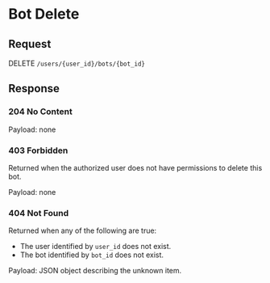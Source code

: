 # Bot Delete

## Request
DELETE `/users/{user_id}/bots/{bot_id}`

## Response
### 204 No Content
Payload: none

### 403 Forbidden
Returned when the authorized user does not have permissions to delete this bot.

Payload: none

### 404 Not Found
Returned when any of the following are true:
* The user identified by `user_id` does not exist.
* The bot identified by `bot_id` does not exist.

Payload: JSON object describing the unknown item.